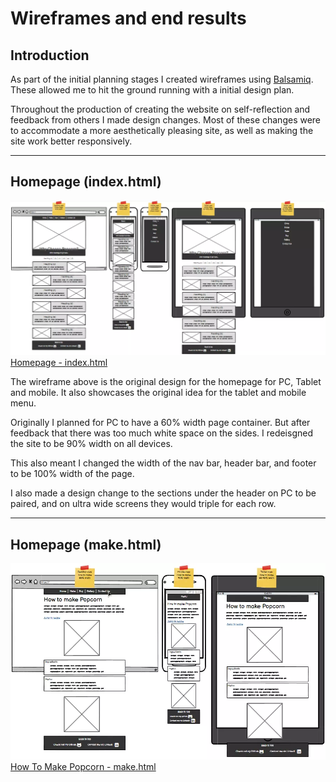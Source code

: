 # **Wireframes and end results**

## Introduction

As part of the initial planning stages I created wireframes using [Balsamiq](https://balsamiq.com/). These allowed me to hit the ground running with a initial design plan.

Throughout the production of creating the website on self-reflection and feedback from others I made design changes. Most of these changes were to accommodate a more aesthetically pleasing site, as well as making the site work better responsively.
***
## Homepage (index.html)
![index.html Wireframe](assets/docs/wireframes/wf-index.webp) 
[Homepage - index.html](https://bobwritescode.github.io/ci-Project1/index.html)

The wireframe above is the original design for the homepage for PC, Tablet and mobile. It also showcases the original idea for the tablet and mobile menu.

Originally I planned for PC to have a 60% width page container. But after feedback that there was too much white space on the sides. I redeisgned the site to be 90% width on all devices. 

This also meant I changed the width of the nav bar, header bar, and footer to be 100% width of the page.

I also made a design change to the sections under the header on PC to be paired, and on ultra wide screens they would triple for each row.
***
## Homepage (make.html)
![make.html Wireframe](assets/docs/wireframes/wf-make.webp) 
[How To Make Popcorn - make.html](https://bobwritescode.github.io/ci-Project1/make.html)